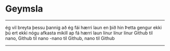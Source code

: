 # Geymsla
-------------------------------------------------------------------------------------------
ég vil breyta þessu þannig að ég fái hærri laun en þið hin
Þetta gengur ekki þú ert ekki nógu afkasta mikill ap fá hærri laun
línur línur línur
Github til nano, Github til nano
-nano til Github, nano til Github














-------------------------------------------------------------------------------------------

